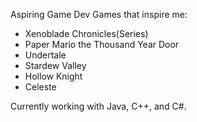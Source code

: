 Aspiring Game Dev
Games that inspire me:
- Xenoblade Chronicles(Series)
- Paper Mario the Thousand Year Door
- Undertale
- Stardew Valley
- Hollow Knight
- Celeste

Currently working with Java, C++, and C#.
<!---
HunterWinger/HunterWinger is a ✨ special ✨ repository because its `README.md` (this file) appears on your GitHub profile.
You can click the Preview link to take a look at your changes.
--->
